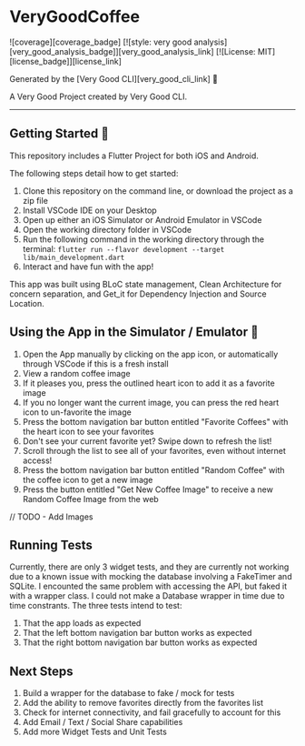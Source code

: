 # VeryGoodCoffee

![coverage][coverage_badge]
[![style: very good analysis][very_good_analysis_badge]][very_good_analysis_link]
[![License: MIT][license_badge]][license_link]

Generated by the [Very Good CLI][very_good_cli_link] 🤖

A Very Good Project created by Very Good CLI.

---

## Getting Started 🚀

This repository includes a Flutter Project for both iOS and Android.

The following steps detail how to get started:
1. Clone this repository on the command line, or download the project as a zip file
2. Install VSCode IDE on your Desktop
3. Open up either an iOS Simulator or Android Emulator in VSCode
4. Open the working directory folder in VSCode
5. Run the following command in the working directory through the terminal: `flutter run --flavor development --target lib/main_development.dart`
6. Interact and have fun with the app!

This app was built using BLoC state management, Clean Architecture for concern separation, and Get_it for Dependency Injection and Source Location.

## Using the App in the Simulator / Emulator 📱
1. Open the App manually by clicking on the app icon, or automatically through VSCode if this is a fresh install
2. View a random coffee image
3. If it pleases you, press the outlined heart icon to add it as a favorite image
4. If you no longer want the current image, you can press the red heart icon to un-favorite the image
5. Press the bottom navigation bar button entitled "Favorite Coffees" with the heart icon to see your favorites
6. Don't see your current favorite yet? Swipe down to refresh the list!
7. Scroll through the list to see all of your favorites, even without internet access!
8. Press the bottom navigation bar button entitled "Random Coffee" with the coffee icon to get a new image
9. Press the button entitled "Get New Coffee Image" to receive a new Random Coffee Image from the web

// TODO - Add Images

## Running Tests
Currently, there are only 3 widget tests, and they are currently not working due to a known issue with mocking the database involving a FakeTimer and SQLite. I encounted the same problem with accessing the API, but faked it with a wrapper class. I could not make a Database wrapper in time due to time constrants. The three tests intend to test:
1. That the app loads as expected
2. That the left bottom navigation bar button works as expected
3. That the right bottom navigation bar button works as expected

## Next Steps
1. Build a wrapper for the database to fake / mock for tests
2. Add the ability to remove favorites directly from the favorites list
3. Check for internet connectivity, and fail gracefully to account for this
4. Add Email / Text / Social Share capabilities
5. Add more Widget Tests and Unit Tests
